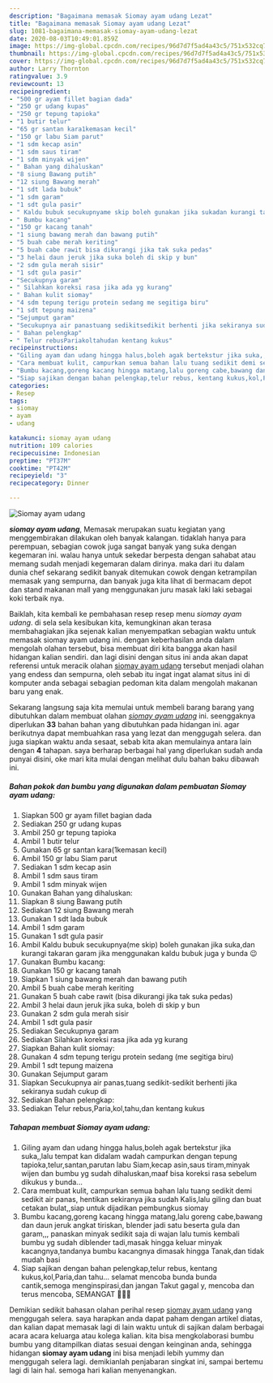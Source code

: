 ```yaml
---
description: "Bagaimana memasak Siomay ayam udang Lezat"
title: "Bagaimana memasak Siomay ayam udang Lezat"
slug: 1081-bagaimana-memasak-siomay-ayam-udang-lezat
date: 2020-08-03T10:49:01.859Z
image: https://img-global.cpcdn.com/recipes/96d7d7f5ad4a43c5/751x532cq70/siomay-ayam-udang-foto-resep-utama.jpg
thumbnail: https://img-global.cpcdn.com/recipes/96d7d7f5ad4a43c5/751x532cq70/siomay-ayam-udang-foto-resep-utama.jpg
cover: https://img-global.cpcdn.com/recipes/96d7d7f5ad4a43c5/751x532cq70/siomay-ayam-udang-foto-resep-utama.jpg
author: Larry Thornton
ratingvalue: 3.9
reviewcount: 13
recipeingredient:
- "500 gr ayam fillet bagian dada"
- "250 gr udang kupas"
- "250 gr tepung tapioka"
- "1 butir telur"
- "65 gr santan kara1kemasan kecil"
- "150 gr labu Siam parut"
- "1 sdm kecap asin"
- "1 sdm saus tiram"
- "1 sdm minyak wijen"
- " Bahan yang dihaluskan"
- "8 siung Bawang putih"
- "12 siung Bawang merah"
- "1 sdt lada bubuk"
- "1 sdm garam"
- "1 sdt gula pasir"
- " Kaldu bubuk secukupnyame skip boleh gunakan jika sukadan kurangi takaran garam jika menggunakan kaldu bubuk juga y bunda "
- " Bumbu kacang"
- "150 gr kacang tanah"
- "1 siung bawang merah dan bawang putih"
- "5 buah cabe merah keriting"
- "5 buah cabe rawit bisa dikurangi jika tak suka pedas"
- "3 helai daun jeruk jika suka boleh di skip y bun"
- "2 sdm gula merah sisir"
- "1 sdt gula pasir"
- "Secukupnya garam"
- " Silahkan koreksi rasa jika ada yg kurang"
- " Bahan kulit siomay"
- "4 sdm tepung terigu protein sedang me segitiga biru"
- "1 sdt tepung maizena"
- "Sejumput garam"
- "Secukupnya air panastuang sedikitsedikit berhenti jika sekiranya sudah cukup di"
- " Bahan pelengkap"
- " Telur rebusPariakoltahudan kentang kukus"
recipeinstructions:
- "Giling ayam dan udang hingga halus,boleh agak bertekstur jika suka,,lalu tempat kan didalam wadah campurkan dengan tepung tapioka,telur,santan,parutan labu Siam,kecap asin,saus tiram,minyak wijen dan bumbu yg sudah dihaluskan,maaf bisa koreksi rasa sebelum dikukus y bunda..."
- "Cara membuat kulit, campurkan semua bahan lalu tuang sedikit demi sedikit air panas, hentikan sekiranya jika sudah Kalis,lalu giling dan buat cetakan bulat,,siap untuk dijadikan pembungkus siomay"
- "Bumbu kacang,goreng kacang hingga matang,lalu goreng cabe,bawang dan daun jeruk angkat tiriskan, blender jadi satu beserta gula dan garam,,, panaskan minyak sedikit saja di wajan lalu tumis kembali bumbu yg sudah diblender tadi,masak hingga keluar minyak kacangnya,tandanya bumbu kacangnya dimasak hingga Tanak,dan tidak mudah basi"
- "Siap sajikan dengan bahan pelengkap,telur rebus, kentang kukus,kol,Paria,dan tahu... selamat mencoba bunda bunda cantik,semoga menginspirasi,dan jangan Takut gagal y, mencoba dan terus mencoba, SEMANGAT 💜💜💜"
categories:
- Resep
tags:
- siomay
- ayam
- udang

katakunci: siomay ayam udang 
nutrition: 109 calories
recipecuisine: Indonesian
preptime: "PT37M"
cooktime: "PT42M"
recipeyield: "3"
recipecategory: Dinner

---
```



![Siomay ayam udang](https://img-global.cpcdn.com/recipes/96d7d7f5ad4a43c5/751x532cq70/siomay-ayam-udang-foto-resep-utama.jpg)

<b><i>siomay ayam udang</i></b>, Memasak merupakan suatu kegiatan yang menggembirakan dilakukan oleh banyak kalangan. tidaklah hanya para perempuan, sebagian cowok juga sangat banyak yang suka dengan kegemaran ini. walau hanya untuk sekedar berpesta dengan sahabat atau memang sudah menjadi kegemaran dalam dirinya. maka dari itu dalam dunia chef sekarang sedikit banyak ditemukan cowok dengan ketrampilan memasak yang sempurna, dan banyak juga kita lihat di bermacam depot dan stand makanan mall yang menggunakan juru masak laki laki sebagai koki terbaik nya.



Baiklah, kita kembali ke pembahasan resep resep menu <i>siomay ayam udang</i>. di sela sela kesibukan kita, kemungkinan akan terasa membahagiakan jika sejenak kalian menyempatkan sebagian waktu untuk memasak siomay ayam udang ini. dengan keberhasilan anda dalam mengolah olahan tersebut, bisa membuat diri kita bangga akan hasil hidangan kalian sendiri. dan lagi disini dengan situs ini anda akan dapat referensi untuk meracik olahan <u>siomay ayam udang</u> tersebut menjadi olahan yang endess dan sempurna, oleh sebab itu ingat ingat alamat situs ini di komputer anda sebagai sebagian pedoman kita dalam mengolah makanan baru yang enak.


Sekarang langsung saja kita memulai untuk membeli barang barang yang dibutuhkan dalam membuat olahan <u><i>siomay ayam udang</i></u> ini. seenggaknya diperlukan <b>33</b> bahan bahan yang dibutuhkan pada hidangan ini. agar berikutnya dapat membuahkan rasa yang lezat dan menggugah selera. dan juga siapkan waktu anda sesaat, sebab kita akan memulainya antara lain dengan <b>4</b> tahapan. saya berharap berbagai hal yang diperlukan sudah anda punyai disini, oke mari kita mulai dengan melihat dulu bahan baku dibawah ini.

<!--inarticleads1-->

##### Bahan pokok dan bumbu yang digunakan dalam pembuatan Siomay ayam udang:

1. Siapkan 500 gr ayam fillet bagian dada
1. Sediakan 250 gr udang kupas
1. Ambil 250 gr tepung tapioka
1. Ambil 1 butir telur
1. Gunakan 65 gr santan kara(1kemasan kecil)
1. Ambil 150 gr labu Siam parut
1. Sediakan 1 sdm kecap asin
1. Ambil 1 sdm saus tiram
1. Ambil 1 sdm minyak wijen
1. Gunakan  Bahan yang dihaluskan:
1. Siapkan 8 siung Bawang putih
1. Sediakan 12 siung Bawang merah
1. Gunakan 1 sdt lada bubuk
1. Ambil 1 sdm garam
1. Gunakan 1 sdt gula pasir
1. Ambil  Kaldu bubuk secukupnya(me skip) boleh gunakan jika suka,dan kurangi takaran garam jika menggunakan kaldu bubuk juga y bunda 😉
1. Gunakan  Bumbu kacang:
1. Gunakan 150 gr kacang tanah
1. Siapkan 1 siung bawang merah dan bawang putih
1. Ambil 5 buah cabe merah keriting
1. Gunakan 5 buah cabe rawit (bisa dikurangi jika tak suka pedas)
1. Ambil 3 helai daun jeruk jika suka, boleh di skip y bun
1. Gunakan 2 sdm gula merah sisir
1. Ambil 1 sdt gula pasir
1. Sediakan Secukupnya garam
1. Sediakan  Silahkan koreksi rasa jika ada yg kurang
1. Siapkan  Bahan kulit siomay:
1. Gunakan 4 sdm tepung terigu protein sedang (me segitiga biru)
1. Ambil 1 sdt tepung maizena
1. Gunakan Sejumput garam
1. Siapkan Secukupnya air panas,tuang sedikit-sedikit berhenti jika sekiranya sudah cukup di
1. Sediakan  Bahan pelengkap:
1. Sediakan  Telur rebus,Paria,kol,tahu,dan kentang kukus




<!--inarticleads2-->

##### Tahapan membuat Siomay ayam udang:

1. Giling ayam dan udang hingga halus,boleh agak bertekstur jika suka,,lalu tempat kan didalam wadah campurkan dengan tepung tapioka,telur,santan,parutan labu Siam,kecap asin,saus tiram,minyak wijen dan bumbu yg sudah dihaluskan,maaf bisa koreksi rasa sebelum dikukus y bunda...
1. Cara membuat kulit, campurkan semua bahan lalu tuang sedikit demi sedikit air panas, hentikan sekiranya jika sudah Kalis,lalu giling dan buat cetakan bulat,,siap untuk dijadikan pembungkus siomay
1. Bumbu kacang,goreng kacang hingga matang,lalu goreng cabe,bawang dan daun jeruk angkat tiriskan, blender jadi satu beserta gula dan garam,,, panaskan minyak sedikit saja di wajan lalu tumis kembali bumbu yg sudah diblender tadi,masak hingga keluar minyak kacangnya,tandanya bumbu kacangnya dimasak hingga Tanak,dan tidak mudah basi
1. Siap sajikan dengan bahan pelengkap,telur rebus, kentang kukus,kol,Paria,dan tahu... selamat mencoba bunda bunda cantik,semoga menginspirasi,dan jangan Takut gagal y, mencoba dan terus mencoba, SEMANGAT 💜💜💜




Demikian sedikit bahasan olahan perihal resep <u>siomay ayam udang</u> yang menggugah selera. saya harapkan anda dapat paham dengan artikel diatas, dan kalian dapat memasak lagi di lain waktu untuk di sajikan dalam berbagai acara acara keluarga atau kolega kalian. kita bisa mengkolaborasi bumbu bumbu yang ditampilkan diatas sesuai dengan keinginan anda, sehingga hidangan <b>siomay ayam udang</b> ini bisa menjadi lebih yummy dan menggugah selera lagi. demikianlah penjabaran singkat ini, sampai bertemu lagi di lain hal. semoga hari kalian menyenangkan.
